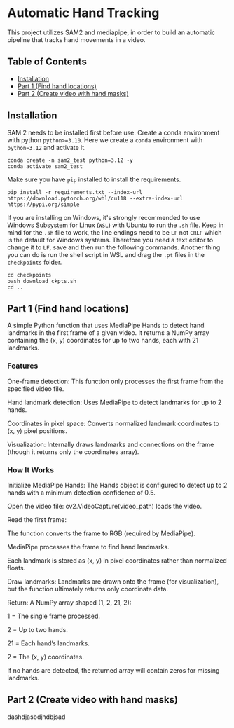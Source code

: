 # Automatic Hand Tracking

This project utilizes SAM2 and mediapipe, in order to build an automatic pipeline that tracks hand movements in a video.

## Table of Contents

- [Installation](#installation)
- [Part 1 (Find hand locations)](#part-1-find-hand-locations)
- [Part 2 (Create video with hand masks)](#part-2-create-video-with-hand-masks)

## Installation
SAM 2 needs to be installed first before use. Create a conda environment with python `python>=3.10`. Here we create a `conda` environment with `python=3.12` and activate it.

```shell
conda create -n sam2_test python=3.12 -y
conda activate sam2_test
```

Make sure you have `pip` installed to install the requirements.

```shell
pip install -r requirements.txt --index-url https://download.pytorch.org/whl/cu118 --extra-index-url https://pypi.org/simple
```

If you are installing on Windows, it's strongly recommended to use Windows Subsystem for Linux (`WSL`) with Ubuntu to run the `.sh` file. Keep in mind for the `.sh` file to work, the line endings need to be `LF` not `CRLF` which is the default for Windows systems. Therefore you need a text editor to change it to `LF`, save and then run the following commands. Another thing you can do is run the shell script in WSL and drag the `.pt` files in the `checkpoints` folder.

```shell
cd checkpoints
bash download_ckpts.sh
cd ..
```

## Part 1 (Find hand locations)

A simple Python function that uses MediaPipe Hands to detect hand landmarks in the first frame of a given video. It returns a NumPy array containing the (x, y) coordinates for up to two hands, each with 21 landmarks.

### Features

One-frame detection: This function only processes the first frame from the specified video file.

Hand landmark detection: Uses MediaPipe to detect landmarks for up to 2 hands.

Coordinates in pixel space: Converts normalized landmark coordinates to (x, y) pixel positions.

Visualization: Internally draws landmarks and connections on the frame (though it returns only the coordinates array).

### How It Works

Initialize MediaPipe Hands: The Hands object is configured to detect up to 2 hands with a minimum detection confidence of 0.5.

Open the video file: cv2.VideoCapture(video_path) loads the video.

Read the first frame:

The function converts the frame to RGB (required by MediaPipe).

MediaPipe processes the frame to find hand landmarks.

Each landmark is stored as (x, y) in pixel coordinates rather than normalized floats.

Draw landmarks: Landmarks are drawn onto the frame (for visualization), but the function ultimately returns only coordinate data.

Return: A NumPy array shaped (1, 2, 21, 2):

1 = The single frame processed.

2 = Up to two hands.

21 = Each hand’s landmarks.

2 = The (x, y) coordinates.

If no hands are detected, the returned array will contain zeros for missing landmarks.

## Part 2 (Create video with hand masks)
dashdjasbdjhdbjsad


